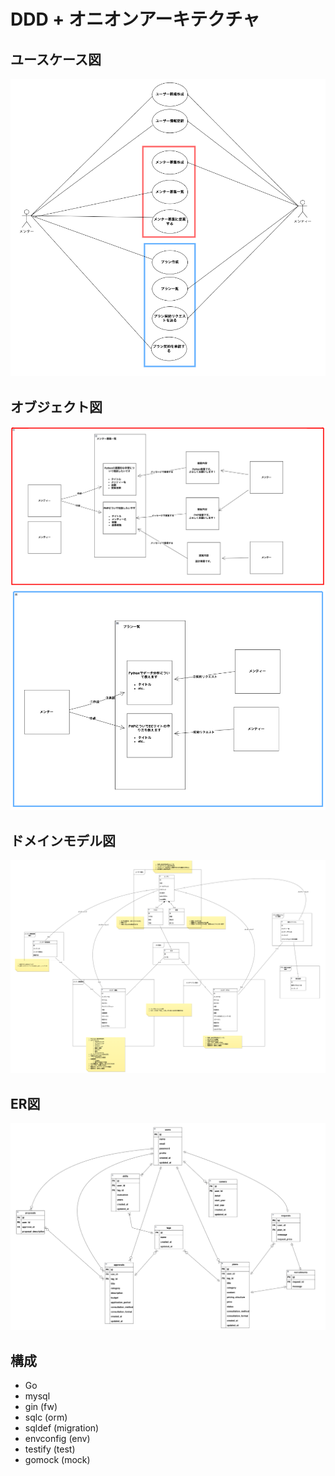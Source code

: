 # DDD + オニオンアーキテクチャ


## ユースケース図
![SCR-20240304-oorc.png](SCR-20240304-usecase.png)
## オブジェクト図
![SCR-20240304-oozd.png](SCR-20240304-obj1.png)
![SCR-20240304-opcj.png](SCR-20240304-obj2.png)
## ドメインモデル図
![SCR-20240304-oogk.png](SCR-20240304-domain.png)
## ER図
![SCR-20240304-opnr.png](SCR-20240304-er.png)


## 構成

- Go
- mysql
- gin (fw)
- sqlc (orm)
- sqldef (migration)
- envconfig (env)
- testify (test)
- gomock (mock)
